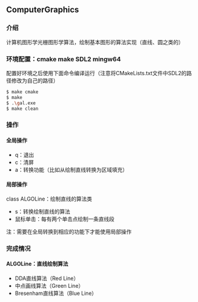 ## ComputerGraphics

### 介绍

计算机图形学光栅图形学算法，绘制基本图形的算法实现（直线、圆之类的）  

### 环境配置：cmake make SDL2 mingw64

配置好环境之后使用下面命令编译运行（注意将CMakeLists.txt文件中SDL2的路径修改为自己的路径）  

```bash
$ make cmake
$ make
$ .\gal.exe
$ make clean
```

### 操作

#### 全局操作

+ q：退出    
+ c：清屏  
+ a：转换功能（比如从绘制直线转换为区域填充）  

#### 局部操作

class ALGOLine：绘制直线的算法类  

+ s：转换绘制直线的算法  
+ 鼠标单击：每有两个单击点绘制一条直线段  

注：需要在全局转换到相应的功能下才能使用局部操作  



### 完成情况

#### ALGOLine：直线绘制算法

+ DDA直线算法（Red Line）  
+ 中点画线算法（Green Line）  
+ Bresenham直线算法（Blue Line）  
